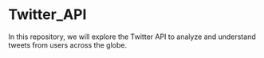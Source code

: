 # Twitter_API
In this repository, we will explore the Twitter API to analyze and understand tweets from users across the globe.

